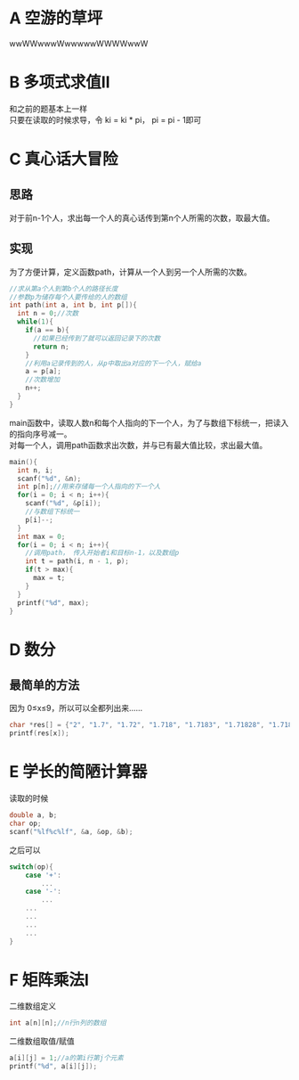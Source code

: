# A 空游的草坪

wwWWwwwWwwwwwWWWWwwW

# B 多项式求值II

和之前的题基本上一样  
只要在读取的时候求导，令 ki = ki * pi， pi = pi - 1即可  

# C 真心话大冒险

## 思路

对于前n-1个人，求出每一个人的真心话传到第n个人所需的次数，取最大值。

## 实现

为了方便计算，定义函数path，计算从一个人到另一个人所需的次数。

```c
//求从第a个人到第b个人的路径长度
//参数p为储存每个人要传给的人的数组
int path(int a, int b, int p[]){
  int n = 0;//次数
  while(1){
    if(a == b){
      //如果已经传到了就可以返回记录下的次数
      return n;
    }
    //利用a记录传到的人，从p中取出a对应的下一个人，赋给a
    a = p[a];
    //次数增加
    n++;
  }
}
```

main函数中，读取人数n和每个人指向的下一个人，为了与数组下标统一，把读入的指向序号减一。  
对每一个人，调用path函数求出次数，并与已有最大值比较，求出最大值。  

```c
main(){
  int n, i;
  scanf("%d", &n);
  int p[n];//用来存储每一个人指向的下一个人
  for(i = 0; i < n; i++){
    scanf("%d", &p[i]);
    //与数组下标统一
    p[i]--;
  }
  int max = 0;
  for(i = 0; i < n; i++){
    //调用path， 传入开始者i和目标n-1，以及数组p
    int t = path(i, n - 1, p);
    if(t > max){
      max = t;
    }
  }
  printf("%d", max);
}
```

# D 数分

## 最简单的方法

因为 0≤x≤9，所以可以全都列出来......

```c
char *res[] = {"2", "1.7", "1.72", "1.718", "1.7183", "1.71828", "1.718282", "1.7182818", "1.71828183", "1.718281828"};
printf(res[x]);
```

# E 学长的简陋计算器

读取的时候

```c
double a, b;
char op;
scanf("%lf%c%lf", &a, &op, &b);
```

之后可以

```c
switch(op){
    case '+':
        ...
    case '-':
        ...
    ...
    ...
    ...
    ...
}
```

# F 矩阵乘法I

二维数组定义

```c
int a[n][n];//n行n列的数组
```

二维数组取值/赋值

```c
a[i][j] = 1;//a的第i行第j个元素
printf("%d", a[i][j]);
```

